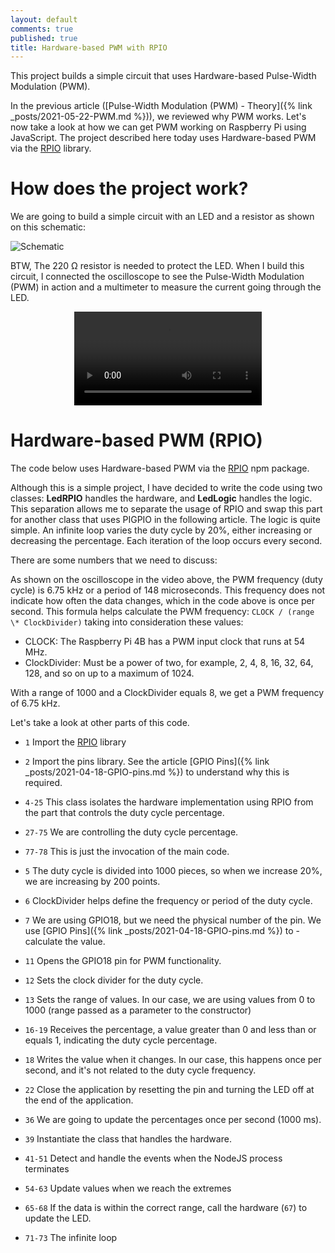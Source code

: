 ```yaml
---
layout: default
comments: true
published: true
title: Hardware-based PWM with RPIO
---
```


This project builds a simple circuit that uses Hardware-based Pulse-Width Modulation (PWM).

In the previous article ([Pulse-Width Modulation (PWM) - Theory]({% link _posts/2021-05-22-PWM.md %})), we reviewed why PWM works. Let's now take a look at how we can get PWM working on Raspberry Pi using JavaScript. The project described here today uses Hardware-based PWM via the [RPIO](https://www.npmjs.com/package/rpio) library.

# How does the project work?

We are going to build a simple circuit with an LED and a resistor as shown on this schematic:

![Schematic](/assets/blog/2021-05-30/Schematic.png)

BTW, The 220 Ω resistor is needed to protect the LED. When I build this circuit, I connected the oscilloscope to see the Pulse-Width Modulation (PWM) in action and a multimeter to measure the current going through the LED.

<p style="text-align:center;">
    <video src="/assets/blog/2021-05-30/ProjectOverview.mov" style="max-width: 100%;" autoplay controls loop></video>
</p>

# Hardware-based PWM (RPIO)

The code below uses Hardware-based PWM via the [RPIO](https://www.npmjs.com/package/rpio) npm package.

<script src="https://gist.github.com/eltoroit/21ac1e7de8709aab41b8c6f6967e3f7a.js"></script>

Although this is a simple project, I have decided to write the code using two classes: **LedRPIO** handles the hardware, and **LedLogic** handles the logic. This separation allows me to separate the usage of RPIO and swap this part for another class that uses PIGPIO in the following article. The logic is quite simple. An infinite loop varies the duty cycle by 20%, either increasing or decreasing the percentage. Each iteration of the loop occurs every second.

There are some numbers that we need to discuss:

As shown on the oscilloscope in the video above, the PWM frequency (duty cycle) is 6.75 kHz or a period of 148 microseconds. This frequency does not indicate how often the data changes, which in the code above is once per second. This formula helps calculate the PWM frequency: `CLOCK / (range \* ClockDivider)` taking into consideration these values:

- CLOCK: The Raspberry Pi 4B has a PWM input clock that runs at 54 MHz.
- ClockDivider: Must be a power of two, for example, 2, 4, 8, 16, 32, 64, 128, and so on up to a maximum of 1024.

With a range of 1000 and a ClockDivider equals 8, we get a PWM frequency of 6.75 kHz.

Let's take a look at other parts of this code.

- `1` Import the [RPIO](https://www.npmjs.com/package/rpio) library
- `2` Import the pins library. See the article [GPIO Pins]({% link _posts/2021-04-18-GPIO-pins.md %}) to understand why this is required.
- `4-25` This class isolates the hardware implementation using RPIO from the part that controls the duty cycle percentage.
- `27-75` We are controlling the duty cycle percentage.
- `77-78` This is just the invocation of the main code.

- `5` The duty cycle is divided into 1000 pieces, so when we increase 20%, we are increasing by 200 points.
- `6` ClockDivider helps define the frequency or period of the duty cycle.
- `7` We are using GPIO18, but we need the physical number of the pin. We use [GPIO Pins]({% link _posts/2021-04-18-GPIO-pins.md %}) to - calculate the value.
- `11` Opens the GPIO18 pin for PWM functionality.
- `12` Sets the clock divider for the duty cycle.
- `13` Sets the range of values. In our case, we are using values from 0 to 1000 (range passed as a parameter to the constructor)
- `16-19` Receives the percentage, a value greater than 0 and less than or equals 1, indicating the duty cycle percentage.
- `18` Writes the value when it changes. In our case, this happens once per second, and it's not related to the duty cycle frequency.
- `22` Close the application by resetting the pin and turning the LED off at the end of the application.

- `36` We are going to update the percentages once per second (1000 ms).
- `39` Instantiate the class that handles the hardware.
- `41-51` Detect and handle the events when the NodeJS process terminates
- `54-63` Update values when we reach the extremes
- `65-68` If the data is within the correct range, call the hardware (`67`) to update the LED.
- `71-73` The infinite loop
